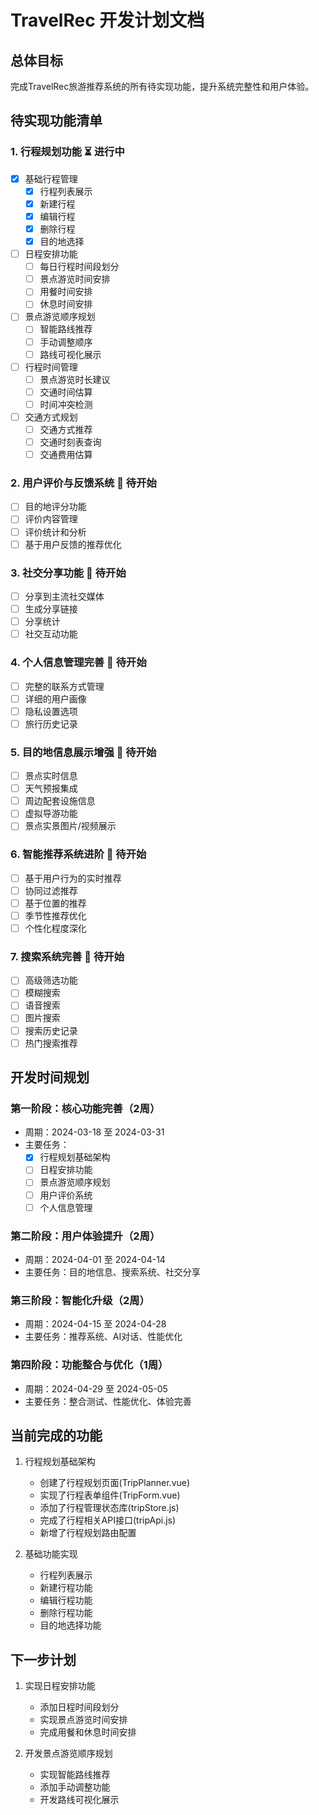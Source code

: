 # TravelRec 开发计划文档

## 总体目标
完成TravelRec旅游推荐系统的所有待实现功能，提升系统完整性和用户体验。

## 待实现功能清单

### 1. 行程规划功能 ⏳ 进行中
- [x] 基础行程管理
  - [x] 行程列表展示
  - [x] 新建行程
  - [x] 编辑行程
  - [x] 删除行程
  - [x] 目的地选择
- [ ] 日程安排功能
  - [ ] 每日行程时间段划分
  - [ ] 景点游览时间安排
  - [ ] 用餐时间安排
  - [ ] 休息时间安排
- [ ] 景点游览顺序规划
  - [ ] 智能路线推荐
  - [ ] 手动调整顺序
  - [ ] 路线可视化展示
- [ ] 行程时间管理
  - [ ] 景点游览时长建议
  - [ ] 交通时间估算
  - [ ] 时间冲突检测
- [ ] 交通方式规划
  - [ ] 交通方式推荐
  - [ ] 交通时刻表查询
  - [ ] 交通费用估算

### 2. 用户评价与反馈系统 📅 待开始
- [ ] 目的地评分功能
- [ ] 评价内容管理
- [ ] 评价统计和分析
- [ ] 基于用户反馈的推荐优化

### 3. 社交分享功能 📅 待开始
- [ ] 分享到主流社交媒体
- [ ] 生成分享链接
- [ ] 分享统计
- [ ] 社交互动功能

### 4. 个人信息管理完善 📅 待开始
- [ ] 完整的联系方式管理
- [ ] 详细的用户画像
- [ ] 隐私设置选项
- [ ] 旅行历史记录

### 5. 目的地信息展示增强 📅 待开始
- [ ] 景点实时信息
- [ ] 天气预报集成
- [ ] 周边配套设施信息
- [ ] 虚拟导游功能
- [ ] 景点实景图片/视频展示

### 6. 智能推荐系统进阶 📅 待开始
- [ ] 基于用户行为的实时推荐
- [ ] 协同过滤推荐
- [ ] 基于位置的推荐
- [ ] 季节性推荐优化
- [ ] 个性化程度深化

### 7. 搜索系统完善 📅 待开始
- [ ] 高级筛选功能
- [ ] 模糊搜索
- [ ] 语音搜索
- [ ] 图片搜索
- [ ] 搜索历史记录
- [ ] 热门搜索推荐

## 开发时间规划

### 第一阶段：核心功能完善（2周）
- 周期：2024-03-18 至 2024-03-31
- 主要任务：
  - [x] 行程规划基础架构
  - [ ] 日程安排功能
  - [ ] 景点游览顺序规划
  - [ ] 用户评价系统
  - [ ] 个人信息管理

### 第二阶段：用户体验提升（2周）
- 周期：2024-04-01 至 2024-04-14
- 主要任务：目的地信息、搜索系统、社交分享

### 第三阶段：智能化升级（2周）
- 周期：2024-04-15 至 2024-04-28
- 主要任务：推荐系统、AI对话、性能优化

### 第四阶段：功能整合与优化（1周）
- 周期：2024-04-29 至 2024-05-05
- 主要任务：整合测试、性能优化、体验完善

## 当前完成的功能
1. 行程规划基础架构
   - 创建了行程规划页面(TripPlanner.vue)
   - 实现了行程表单组件(TripForm.vue)
   - 添加了行程管理状态库(tripStore.js)
   - 完成了行程相关API接口(tripApi.js)
   - 新增了行程规划路由配置

2. 基础功能实现
   - 行程列表展示
   - 新建行程功能
   - 编辑行程功能
   - 删除行程功能
   - 目的地选择功能

## 下一步计划
1. 实现日程安排功能
   - 添加日程时间段划分
   - 实现景点游览时间安排
   - 完成用餐和休息时间安排

2. 开发景点游览顺序规划
   - 实现智能路线推荐
   - 添加手动调整功能
   - 开发路线可视化展示
